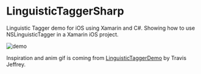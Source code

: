 LinguisticTaggerSharp
=====================

Linguistic Tagger demo for iOS using Xamarin and C#. 
Showing how to use NSLinguisticTagger in a Xamarin iOS project. 

![demo](https://raw.github.com/gyurisc/LinguisticTaggerSharp/master/linguistictagger.gif)

Inspiration and anim gif is coming from [LinguisticTaggerDemo](https://github.com/travisjeffery/LingusticTaggerDemo) by Travis Jeffrey.
